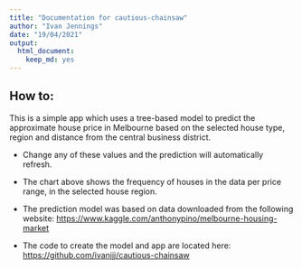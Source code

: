 ```yaml
---
title: "Documentation for cautious-chainsaw"
author: "Ivan Jennings"
date: "19/04/2021"
output:
  html_document:
    keep_md: yes
---
```


## How to:
This is a simple app which uses a tree-based model to predict the approximate house price in Melbourne based on the selected house type, region and distance from the central business district.

- Change any of these values and the prediction will automatically refresh.

- The chart above shows the frequency of houses in the data per price range, in the selected house region.

- The prediction model was based on data downloaded from the following website: https://www.kaggle.com/anthonypino/melbourne-housing-market

- The code to create the model and app are located here: https://github.com/ivanjjj/cautious-chainsaw
